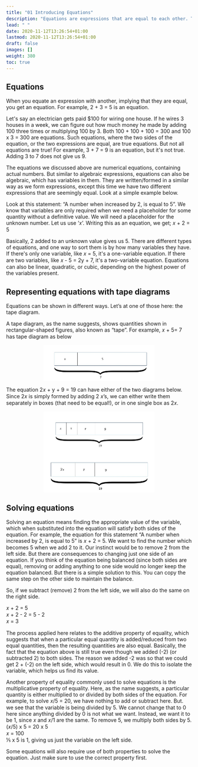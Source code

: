```yaml
---
title: "01 Introducing Equations"
description: "Equations are expressions that are equal to each other. They can be numerical or algebraic, with variables. Equations can be solved by balancing both sides. Tape diagrams can be used to represent equations visually."
lead: " "
date: 2020-11-12T13:26:54+01:00
lastmod: 2020-11-12T13:26:54+01:00
draft: false
images: []
weight: 380
toc: true
---
```



## Equations
 
When you equate an expression with another, implying that they are equal, you get an equation. For example, 2 + 3 = 5 is an equation. 


Let's say an electrician gets paid $100 for wiring one house. If he wires 3 houses in a week, we can figure out how much money he made by adding 100 three times or multiplying 100 by 3. Both 100 + 100 + 100 = 300 and 100 x 3 = 300 are equations. Such equations, where the two sides of the equation, or the two expressions are equal, are true equations. 
But not all equations are true! For example, 3 + 7 = 9 is an equation, but it's not true. Adding 3 to 7 does not give us 9. 


The equations we discussed above are numerical equations, containing actual numbers. But similar to algebraic expressions, equations can also be algebraic, which has variables in them. They are written/formed in a similar way as we form expressions, except this time we have two different expressions that are seemingly equal. Look at a simple example below. 

Look at this statement: “A number when increased by 2, is equal to 5”.
We know that variables are only required when we need a placeholder for some quantity without a definitive value. We will need a placeholder for the unknown number.
Let us use ‘𝑥’. Writing this as an equation, we get;
𝑥 + 2 = 5  

Basically, 2 added to an unknown value gives us 5. 
There are different types of equations, and one way to sort them is by how many variables they have. If there's only one variable, like 𝑥 = 5, it's a one-variable equation. If there are two variables, like 𝑥 - 5 = 2y + 7, it's a two-variable equation. 
Equations can also be linear, quadratic, or cubic, depending on the highest power of the variables present. 


## Representing equations with tape diagrams

Equations can be shown in different ways. Let’s at one of those here: the tape diagram.

A tape diagram, as the name suggests, shows quantities shown in rectangular-shaped figures, also known as “tape”.
For example, 𝑥 + 5= 7 has tape diagram as below

<img src="1_11_tape_diagram1.jpg" width="300" style="display: block; margin: 0 auto;">

The equation 2𝑥 + y + 9 = 19 can have either of the two diagrams below. Since 2𝑥 is simply formed by adding 2 𝑥’s, we can either write them separately in boxes (that need to be equal!), or in one single box as 2𝑥. 

<img src="1_12_tape_diagram2.jpg" width="300" style="display: block; margin: 0 auto;">


<img src="1_13_tape_diagram3.jpg" width="300" style="display: block; margin: 0 auto;">


## Solving equations

Solving an equation means finding the appropriate value of the variable, which when substituted into the equation will satisfy both sides of the equation. For example,  the equation for this statement “A number when increased by 2, is equal to 5” is 𝑥 + 2 = 5. 
We want to find the number which becomes 5 when we add 2 to it. Our instinct would be to remove 2 from the left side. But there are consequences to changing just one side of an equation. If you think of the equation being balanced (since both sides are equal), removing or adding anything to one side would no longer keep the equation balanced. But there is a simple solution to this. You can copy the same step on the other side to maintain the balance. 

So, if we subtract (remove) 2 from the left side, we will also do the same on the right side.

𝑥 + 2 = 5    
𝑥 + 2 - 2 = 5 - 2  
𝑥 = 3  

The process applied here relates to the additive property of equality, which suggests that when a particular equal quantity is added/reduced from two equal quantities, then the resulting quantities are also equal. Basically, the fact that the equation above is still true even though we added (-2) (or subtracted 2) to both sides. The reason we added -2 was so that we could get 2 + (-2) on the left side, which would result in 0. We do this to isolate the variable, which helps us find its value.

Another property of equality commonly used to solve equations is the multiplicative property of equality. Here, as the name suggests, a particular quantity is either multiplied to or divided by both sides of the equation.
For example, to solve 𝑥/5 = 20, we have nothing to add or subtract here. But. we see that the variable is being divided by 5. We cannot change that to 0 here since anything divided by 0 is not what we want. Instead, we want it to be 1, since 𝑥 and 𝑥/1 are the same. To remove 5, we multiply  both sides by 5. 
(𝑥/5) x 5 = 20 x 5  
𝑥 = 100  
⅕ x 5 is 1, giving us just the variable on the left side. 

Some equations will also require use of both properties to solve the equation. Just make sure to use the correct property first.
